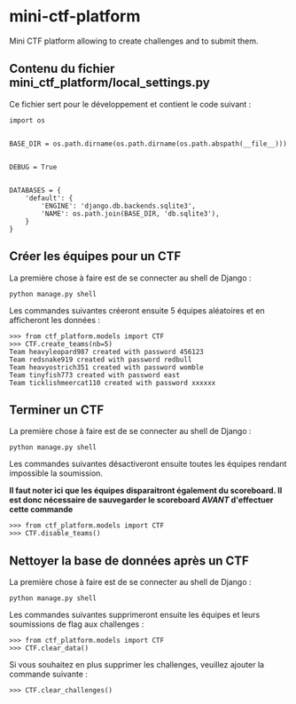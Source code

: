 # mini-ctf-platform
Mini CTF platform allowing to create challenges and to submit them. 

## Contenu du fichier mini_ctf_platform/local_settings.py
Ce fichier sert pour le développement et contient le code suivant : 

```
import os


BASE_DIR = os.path.dirname(os.path.dirname(os.path.abspath(__file__)))


DEBUG = True


DATABASES = {
    'default': {
        'ENGINE': 'django.db.backends.sqlite3',
        'NAME': os.path.join(BASE_DIR, 'db.sqlite3'),
    }
}
```

## Créer les équipes pour un CTF
La première chose à faire est de se connecter au shell de Django : 
```
python manage.py shell
```

Les commandes suivantes créeront ensuite 5 équipes aléatoires et en afficheront les données : 
```
>>> from ctf_platform.models import CTF
>>> CTF.create_teams(nb=5)
Team heavyleopard987 created with password 456123
Team redsnake919 created with password redbull
Team heavyostrich351 created with password womble
Team tinyfish773 created with password east
Team ticklishmeercat110 created with password xxxxxx
```

## Terminer un CTF
La première chose à faire est de se connecter au shell de Django : 
```
python manage.py shell
```

Les commandes suivantes désactiveront ensuite toutes les équipes rendant impossible la soumission.

**Il faut noter ici que les équipes disparaitront également du scoreboard. Il est donc nécessaire de 
sauvegarder le scoreboard *AVANT* d'effectuer cette commande** 

```
>>> from ctf_platform.models import CTF
>>> CTF.disable_teams()
```

## Nettoyer la base de données après un CTF
La première chose à faire est de se connecter au shell de Django : 
```
python manage.py shell
```

Les commandes suivantes supprimeront ensuite les équipes et leurs soumissions de flag aux challenges :
```
>>> from ctf_platform.models import CTF
>>> CTF.clear_data()
```

Si vous souhaitez en plus supprimer les challenges, veuillez ajouter la commande suivante : 
```
>>> CTF.clear_challenges()
```
